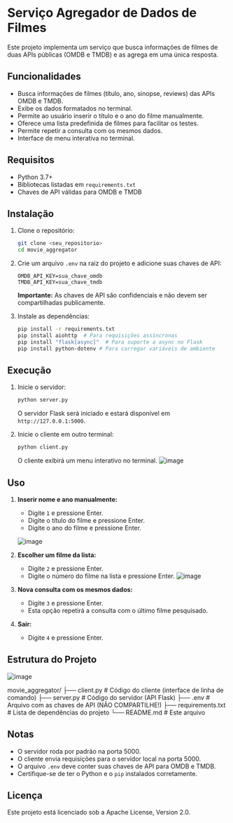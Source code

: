 # Serviço Agregador de Dados de Filmes

Este projeto implementa um serviço que busca informações de filmes de duas APIs públicas (OMDB e TMDB) e as agrega em uma única resposta.

## Funcionalidades

*   Busca informações de filmes (título, ano, sinopse, reviews) das APIs OMDB e TMDB.
*   Exibe os dados formatados no terminal.
*   Permite ao usuário inserir o título e o ano do filme manualmente.
*   Oferece uma lista predefinida de filmes para facilitar os testes.
*   Permite repetir a consulta com os mesmos dados.
*   Interface de menu interativa no terminal.

## Requisitos

*   Python 3.7+
*   Bibliotecas listadas em `requirements.txt`
*   Chaves de API válidas para OMDB e TMDB

## Instalação

1.  Clone o repositório:

    ```bash
    git clone <seu_repositorio>
    cd movie_aggregator
    ```

2.  Crie um arquivo `.env` na raiz do projeto e adicione suas chaves de API:

    ```
    OMDB_API_KEY=sua_chave_omdb
    TMDB_API_KEY=sua_chave_tmdb
    ```

    **Importante:** As chaves de API são confidenciais e não devem ser compartilhadas publicamente.

3.  Instale as dependências:

    ```bash
    pip install -r requirements.txt
    pip install aiohttp  # Para requisições assíncronas
    pip install "flask[async]"  # Para suporte a async no Flask
    pip install python-dotenv # Para carregar variáveis de ambiente
    ```

## Execução

1.  Inicie o servidor:

    ```bash
    python server.py
    ```

    O servidor Flask será iniciado e estará disponível em `http://127.0.0.1:5000`.

2.  Inicie o cliente em outro terminal:

    ```bash
    python client.py
    ```

    O cliente exibirá um menu interativo no terminal.
    ![image](https://github.com/user-attachments/assets/eecf2075-6146-4b8b-96a4-113572ed3b9a)


## Uso

1.  **Inserir nome e ano manualmente:**

    *   Digite `1` e pressione Enter.
    *   Digite o título do filme e pressione Enter.
    *   Digite o ano do filme e pressione Enter.
  
    ![image](https://github.com/user-attachments/assets/c105d982-e73e-4e8b-8379-bff9d41e9cfa)


2.  **Escolher um filme da lista:**

    *   Digite `2` e pressione Enter.
    *   Digite o número do filme na lista e pressione Enter.
    ![image](https://github.com/user-attachments/assets/9a8be2e3-5019-46d3-906d-270bf856529a)


3.  **Nova consulta com os mesmos dados:**

    *   Digite `3` e pressione Enter.
    *   Esta opção repetirá a consulta com o último filme pesquisado.

4.  **Sair:**

    *   Digite `4` e pressione Enter.

## Estrutura do Projeto
![image](https://github.com/user-attachments/assets/a26a5d27-c54c-4009-942d-4bde44011b39)

movie_aggregator/
├── client.py # Código do cliente (interface de linha de comando)
├── server.py # Código do servidor (API Flask)
├── .env # Arquivo com as chaves de API (NÃO COMPARTILHE!)
├── requirements.txt # Lista de dependências do projeto
└── README.md # Este arquivo


## Notas

*   O servidor roda por padrão na porta 5000.
*   O cliente envia requisições para o servidor local na porta 5000.
*   O arquivo `.env` deve conter suas chaves de API para OMDB e TMDB.
*   Certifique-se de ter o Python e o `pip` instalados corretamente.

## Licença

Este projeto está licenciado sob a Apache License, Version 2.0.
